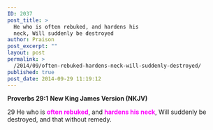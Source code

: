 ```yaml
---
ID: 2037
post_title: >
  He who is often rebuked, and hardens his
  neck, Will suddenly be destroyed
author: Praison
post_excerpt: ""
layout: post
permalink: >
  /2014/09/often-rebuked-hardens-neck-will-suddenly-destroyed/
published: true
post_date: 2014-09-29 11:19:12
---
```

<strong>Proverbs 29:1</strong>
<strong> New King James Version (NKJV)</strong>

29 He who is <span style="color: #ff00ff;"><strong>often rebuked</strong></span>, and <span style="color: #ff00ff;"><strong>hardens his neck</strong></span>,
Will suddenly be destroyed, and that without remedy.